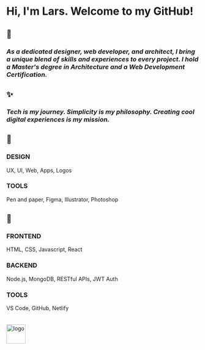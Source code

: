 # Hi, I'm Lars. Welcome to my GitHub!

## 👀
### _As a dedicated designer, web developer, and architect, I bring a unique blend of skills and experiences to every project. I hold a Master's degree in Architecture and a Web Development Certification._

## ✨
### _Tech is my journey. Simplicity is my philosophy. Creating cool digital experiences is my mission._

## 🌈
### DESIGN
UX, UI, Web, Apps, Logos
### TOOLS
Pen and paper, Figma, Illustrator, Photoshop

## 🚀
### FRONTEND
HTML, CSS, Javascript, React
### BACKEND
Node.js, MongoDB, RESTful APIs, JWT Auth
### TOOLS
VS Code, GitHub, Netlify
<br>
<br>
<br>
<img src="https://github.com/user-attachments/assets/cb5ac399-a509-4867-95ce-2a9f36a232ad" alt="logo" width="50">



<!--
**CodeLars79/CodeLars79** is a ✨ _special_ ✨ repository because its `README.md` (this file) appears on your GitHub profile.

Here are some ideas to get you started:

- 🔭 I’m currently working on ...
- 🌱 I’m currently learning ...
- 👯 I’m looking to collaborate on ...
- 🤔 I’m looking for help with ..
- 💬 Ask me about ...
- 📫 How to reach me: ...
- 😄 Pronouns: ...
- ⚡ Fun fact: ...
-->
